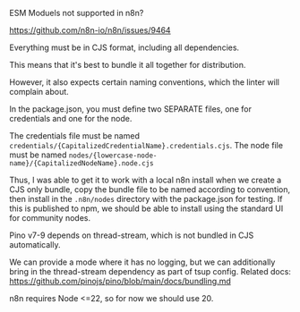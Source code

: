 ESM Moduels not supported in n8n?

https://github.com/n8n-io/n8n/issues/9464

Everything must be in CJS format, including all dependencies.

This means that it's best to bundle it all together for distribution.

However, it also expects certain naming conventions, which the linter will complain about.

In the package.json, you must define two SEPARATE files, one for credentials and one for the node.

The credentials file must be named `credentials/{CapitalizedCredentialName}.credentials.cjs`.
The node file must be named `nodes/{lowercase-node-name}/{CapitalizedNodeName}.node.cjs`

Thus, I was able to get it to work with a local n8n install when we create a CJS only bundle, copy the bundle file to be named according to convention, then install in the `.n8n/nodes` directory with the package.json for testing.  If this is published to npm, we should be able to install using the standard UI for community nodes.

Pino v7-9 depends on thread-stream, which is not bundled in CJS automatically.

We can provide a mode where it has no logging, but we can additionally bring in the thread-stream dependency as part of tsup config. Related docs: https://github.com/pinojs/pino/blob/main/docs/bundling.md

n8n requires Node <=22, so for now we should use 20.

